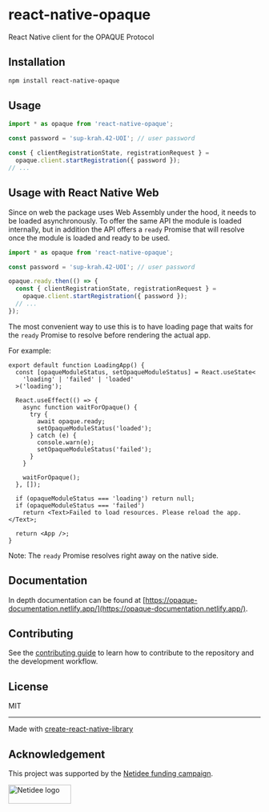 # react-native-opaque

React Native client for the OPAQUE Protocol

## Installation

```sh
npm install react-native-opaque
```

## Usage

```js
import * as opaque from 'react-native-opaque';

const password = 'sup-krah.42-UOI'; // user password

const { clientRegistrationState, registrationRequest } =
  opaque.client.startRegistration({ password });
// ...
```

## Usage with React Native Web

Since on web the package uses Web Assembly under the hood, it needs to be loaded asynchronously. To offer the same API the module is loaded internally, but in addition the API offers a `ready` Promise that will resolve once the module is loaded and ready to be used.

```ts
import * as opaque from 'react-native-opaque';

const password = 'sup-krah.42-UOI'; // user password

opaque.ready.then(() => {
  const { clientRegistrationState, registrationRequest } =
    opaque.client.startRegistration({ password });
  // ...
});
```

The most convenient way to use this is to have loading page that waits for the `ready` Promise to resolve before rendering the actual app.

For example:

```tsx
export default function LoadingApp() {
  const [opaqueModuleStatus, setOpaqueModuleStatus] = React.useState<
    'loading' | 'failed' | 'loaded'
  >('loading');

  React.useEffect(() => {
    async function waitForOpaque() {
      try {
        await opaque.ready;
        setOpaqueModuleStatus('loaded');
      } catch (e) {
        console.warn(e);
        setOpaqueModuleStatus('failed');
      }
    }

    waitForOpaque();
  }, []);

  if (opaqueModuleStatus === 'loading') return null;
  if (opaqueModuleStatus === 'failed')
    return <Text>Failed to load resources. Please reload the app.</Text>;

  return <App />;
}
```

Note: The `ready` Promise resolves right away on the native side.

## Documentation

In depth documentation can be found at [https://opaque-documentation.netlify.app/](https://opaque-documentation.netlify.app/).

## Contributing

See the [contributing guide](CONTRIBUTING.md) to learn how to contribute to the repository and the development workflow.

## License

MIT

---

Made with [create-react-native-library](https://github.com/callstack/react-native-builder-bob)

## Acknowledgement

This project was supported by the [Netidee funding campaign](https://www.netidee.at/).

<img
  src="https://user-images.githubusercontent.com/223045/225402556-e9f571f3-79fa-4bca-b017-af57d6afe744.jpg"
  alt="Netidee logo"
  width="125"
  height="38"
/>
